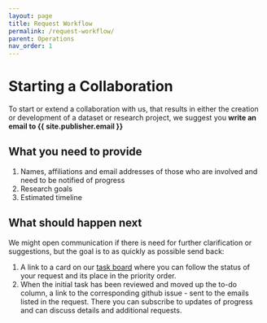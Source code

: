 ```yaml
---
layout: page
title: Request Workflow
permalink: /request-workflow/
parent: Operations
nav_order: 1
---
```


# Starting a Collaboration

To start or extend a collaboration with us, that results in either the creation or development of a dataset or research project, we suggest you **write an email to {{ site.publisher.email }}**

## What you need to provide

1. Names, affiliations and email addresses of those who are involved and need to be notified of progress
2. Research goals
3. Estimated timeline

## What should happen next

We might open communication if there is need for further clarification or suggestions, but the goal is to as quickly as possible send back:

1. A link to a card on our [task board](https://github.com/orgs/sscu-budapest/projects/1) where you can follow the status of your request and its place in the priority order.
2. When the initial task has been reviewed and moved up the to-do column, a link to the corresponding github issue - sent to the emails listed in the request. There you can subscribe to updates of progress and can discuss details and additional requests.
